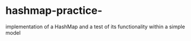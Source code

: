# hashmap-practice-
implementation of a HashMap and a test of its functionality within a simple model
